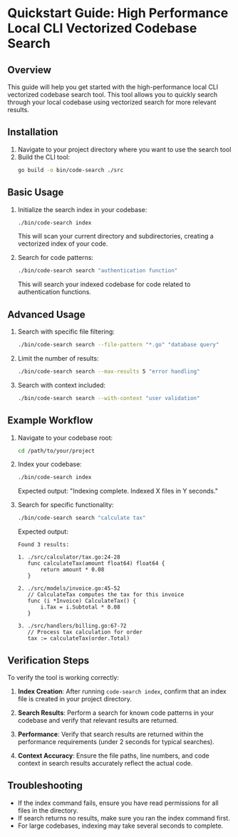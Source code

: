 # Quickstart Guide: High Performance Local CLI Vectorized Codebase Search

## Overview
This guide will help you get started with the high-performance local CLI vectorized codebase search tool. This tool allows you to quickly search through your local codebase using vectorized search for more relevant results.

## Installation
1. Navigate to your project directory where you want to use the search tool
2. Build the CLI tool:
   ```bash
   go build -o bin/code-search ./src
   ```

## Basic Usage
1. Initialize the search index in your codebase:
   ```bash
   ./bin/code-search index
   ```
   This will scan your current directory and subdirectories, creating a vectorized index of your code.

2. Search for code patterns:
   ```bash
   ./bin/code-search search "authentication function"
   ```
   This will search your indexed codebase for code related to authentication functions.

## Advanced Usage
1. Search with specific file filtering:
   ```bash
   ./bin/code-search search --file-pattern "*.go" "database query"
   ```

2. Limit the number of results:
   ```bash
   ./bin/code-search search --max-results 5 "error handling"
   ```

3. Search with context included:
   ```bash
   ./bin/code-search search --with-context "user validation"
   ```

## Example Workflow
1. Navigate to your codebase root:
   ```bash
   cd /path/to/your/project
   ```

2. Index your codebase:
   ```bash
   ./bin/code-search index
   ```
   Expected output: "Indexing complete. Indexed X files in Y seconds."

3. Search for specific functionality:
   ```bash
   ./bin/code-search search "calculate tax"
   ```
   Expected output:
   ```
   Found 3 results:
   
   1. ./src/calculator/tax.go:24-28
      func calculateTax(amount float64) float64 {
          return amount * 0.08
      }
   
   2. ./src/models/invoice.go:45-52
      // CalculateTax computes the tax for this invoice
      func (i *Invoice) CalculateTax() {
          i.Tax = i.Subtotal * 0.08
      }
   
   3. ./src/handlers/billing.go:67-72
      // Process tax calculation for order
      tax := calculateTax(order.Total)
   ```

## Verification Steps
To verify the tool is working correctly:

1. **Index Creation**: After running `code-search index`, confirm that an index file is created in your project directory.

2. **Search Results**: Perform a search for known code patterns in your codebase and verify that relevant results are returned.

3. **Performance**: Verify that search results are returned within the performance requirements (under 2 seconds for typical searches).

4. **Context Accuracy**: Ensure the file paths, line numbers, and code context in search results accurately reflect the actual code.

## Troubleshooting
- If the index command fails, ensure you have read permissions for all files in the directory.
- If search returns no results, make sure you ran the index command first.
- For large codebases, indexing may take several seconds to complete.